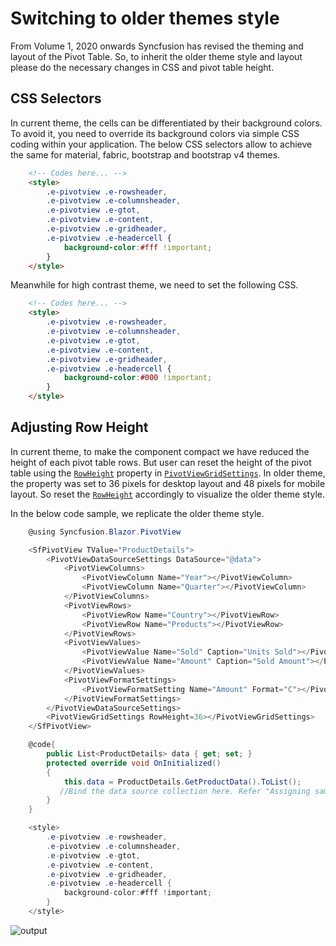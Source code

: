 <!-- markdownlint-disable MD012 -->
<!-- markdownlint-disable MD009 -->

# Switching to older themes style

From Volume 1, 2020 onwards Syncfusion has revised the theming and layout of the Pivot Table. So, to inherit the older theme style and layout please do the necessary changes in CSS and pivot table height.

## CSS Selectors

In current theme, the cells can be differentiated by their background colors. To avoid it, you need to override its background colors via simple CSS coding within your application. The below CSS selectors allow to achieve the same for material, fabric, bootstrap and bootstrap v4 themes.

```html      
    <!-- Codes here... -->
    <style>
        .e-pivotview .e-rowsheader, 
        .e-pivotview .e-columnsheader,
        .e-pivotview .e-gtot,
        .e-pivotview .e-content,
        .e-pivotview .e-gridheader,
        .e-pivotview .e-headercell {
            background-color:#fff !important;
        }
    </style>

```

Meanwhile for high contrast theme, we need to set the following CSS.

```html      
    <!-- Codes here... -->
    <style>
        .e-pivotview .e-rowsheader, 
        .e-pivotview .e-columnsheader,
        .e-pivotview .e-gtot,
        .e-pivotview .e-content,
        .e-pivotview .e-gridheader,
        .e-pivotview .e-headercell {
            background-color:#000 !important;
        }
    </style>

```

## Adjusting Row Height

In current theme, to make the component compact we have reduced the height of each pivot table rows. But user can reset the height of the pivot table using the [`RowHeight`](https://help.syncfusion.com/cr/blazor/Syncfusion.Blazor.PivotView.PivotViewGridSettings.html#Syncfusion_Blazor_PivotView_PivotViewGridSettings_RowHeight) property in [`PivotViewGridSettings`](https://help.syncfusion.com/cr/blazor/Syncfusion.Blazor.PivotView.PivotViewGridSettings.html). In older theme, the property was set to 36 pixels for desktop layout and 48 pixels for mobile layout. So reset the [`RowHeight`](https://help.syncfusion.com/cr/blazor/Syncfusion.Blazor.PivotView.PivotViewGridSettings.html#Syncfusion_Blazor_PivotView_PivotViewGridSettings_RowHeight) accordingly to visualize the older theme style.

In the below code sample, we replicate the older theme style.

```csharp
    @using Syncfusion.Blazor.PivotView

    <SfPivotView TValue="ProductDetails">
        <PivotViewDataSourceSettings DataSource="@data">
            <PivotViewColumns>
                <PivotViewColumn Name="Year"></PivotViewColumn>
                <PivotViewColumn Name="Quarter"></PivotViewColumn>
            </PivotViewColumns>
            <PivotViewRows>
                <PivotViewRow Name="Country"></PivotViewRow>
                <PivotViewRow Name="Products"></PivotViewRow>
            </PivotViewRows>
            <PivotViewValues>
                <PivotViewValue Name="Sold" Caption="Units Sold"></PivotViewValue>
                <PivotViewValue Name="Amount" Caption="Sold Amount"></PivotViewValue>
            </PivotViewValues>
            <PivotViewFormatSettings>
                <PivotViewFormatSetting Name="Amount" Format="C"></PivotViewFormatSetting>
            </PivotViewFormatSettings>
        </PivotViewDataSourceSettings>
        <PivotViewGridSettings RowHeight=36></PivotViewGridSettings>
    </SfPivotView>

    @code{
        public List<ProductDetails> data { get; set; }
        protected override void OnInitialized()
        {
            this.data = ProductDetails.GetProductData().ToList();
           //Bind the data source collection here. Refer "Assigning sample data to the pivot table" section in getting started for more details.
        }
    }

    <style>
        .e-pivotview .e-rowsheader, 
        .e-pivotview .e-columnsheader,
        .e-pivotview .e-gtot,
        .e-pivotview .e-content,
        .e-pivotview .e-gridheader,
        .e-pivotview .e-headercell {
            background-color:#fff !important;
        }
    </style>

```

![output](images/getting-started.png)
